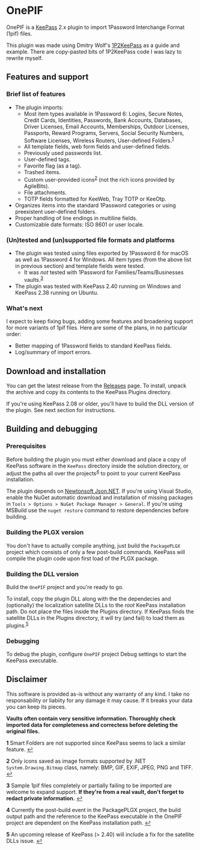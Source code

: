 # OnePIF

OnePIF is a [KeePass](https://keepass.info/) 2.x plugin to import 1Password Interchange Format (1pif) files.

This plugin was made using Dmitry Wolf's [1P2KeePass](https://github.com/diimdeep/1P2KeePass) as a guide and example. There are copy-pasted bits of 1P2KeePass code I was lazy to rewrite myself.

## Features and support

### Brief list of features

* The plugin imports:
  - Most item types available in 1Password 6: Logins, Secure Notes, Credit Cards, Identities, Passwords, Bank Accounts, Databases, Driver Licenses, Email Accounts, Memberships, Outdoor Licenses, Passports, Reward Programs, Servers, Social Security Numbers, Software Licenses, Wireless Routers, User-defined Folders.<sup id="a1">[1](#f1)</sup>
  - All template fields, web form fields and user-defined fields.
  - Previously used passwords list.
  - User-defined tags.
  - Favorite flag (as a tag).
  - Trashed items.
  - Custom user-provided icons<sup id="a2">[2](#f2)</sup> (not the rich icons provided by AgileBits).
  - File attachments.
  - TOTP fields formatted for KeeWeb, Tray TOTP or KeeOtp.
* Organizes items into the standard 1Password categories or using preexistent user-defined folders.
* Proper handling of line endings in multiline fields.
* Customizable date formats: ISO 8601 or user locale.

### (Un)tested and (un)supported file formats and platforms

* The plugin was tested using files exported by 1Password 6 for macOS as well as 1Password 4 for Windows. All item types (from the above list in previous section) and template fields were tested.
  - It was *not* tested with 1Password for Families/Teams/Businesses vaults.<sup id="a3">[3](#f3)</sup>
* The plugin was tested with KeePass 2.40 running on Windows and KeePass 2.38 running on Ubuntu.

### What's next

I expect to keep fixing bugs, adding some features and broadening support for more variants of 1pif files. Here are some of the plans, in no particular order:

* Better mapping of 1Password fields to standard KeePass fields.
* Log/summary of import errors.

## Download and installation

You can get the latest release from the [Releases](https://github.com/juanii/OnePIF/releases/latest) page. To install, unpack the archive and copy its contents to the KeePass Plugins directory.

If you're using KeePass 2.08 or older, you'll have to build the DLL version of the plugin. See next section for instructions.

## Building and debugging

### Prerequisites

Before building the plugin you must either download and place a copy of KeePass software in the `KeePass` directory inside the solution directory, or adjust the paths all over the projects<sup id="a4">[4](#f4)</sup> to point to your current KeePass installation.

The plugin depends on [Newtonsoft Json.NET](https://www.newtonsoft.com/). If you're using Visual Studio, enable the NuGet automatic download and installation of missing packages in `Tools > Options > NuGet Package Manager > General`. If you're using MSBuild use the `nuget restore` command to restore dependencies before building.

### Building the PLGX version

You don't have to actually compile anything, just build the `PackagePLGX` project which consists of only a few post-build commands. KeePass will compile the plugin code upon first load of the PLGX package.

### Building the DLL version

Build the `OnePIF` project and you're ready to go.

To install, copy the plugin DLL along with the the dependecies and (optionally) the localization satellite DLLs to the _root_ KeePass installation path. Do not place the files inside the Plugins directory. If KeePass finds the satellite DLLs in the Plugins directory, it will try (and fail) to load them as plugins.<sup id="a5">[5](#f5)</sup>

### Debugging

To debug the plugin, configure `OnePIF` project Debug settings to start the KeePass executable.

## Disclaimer

This software is provided as-is without any warranty of any kind. I take no responsability or liabiity for any damage it may cause. If it breaks your data you can keep its pieces.

**Vaults often contain very sensitive information. Thoroughly check imported data for completeness and correctess before deleting the original files.**

<b id="f1">1</b> Smart Folders are not supported since KeePass seems to lack a similar feature. [:leftwards_arrow_with_hook:](#a1)

<b id="f2">2</b> Only icons saved as image formats supported by .NET `System.Drawing.Bitmap` class, namely: BMP, GIF, EXIF, JPEG, PNG and TIFF. [:leftwards_arrow_with_hook:](#a2)

<b id="f3">3</b> Sample 1pif files completely or partially failing to be imported are welcome to expand support. **If they're from a real vault, don't forget to redact private information.** [:leftwards_arrow_with_hook:](#a3)

<b id="f4">4</b> Currently the post-build event in the PackagePLGX project, the build output path and the reference to the KeePass executable in the OnePIF project are dependent on the KeePass installation path. [:leftwards_arrow_with_hook:](#a4)

<b id="f5">5</b> An upcoming release of KeePass (> 2.40) will include a fix for the satellite DLLs issue. [:leftwards_arrow_with_hook:](#a5)
